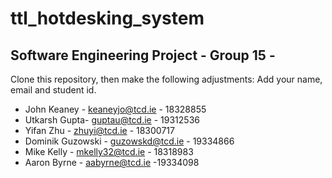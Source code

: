 # ttl_hotdesking_system

## Software Engineering Project - Group 15 -

Clone this repository, then make the following adjustments:
Add your name, email and student id.

- John Keaney - keaneyjo@tcd.ie - 18328855
- Utkarsh Gupta- guptau@tcd.ie - 19312536
- Yifan Zhu - zhuyi@tcd.ie - 18300717
- Dominik Guzowski - guzowskd@tcd.ie - 19334866
- Mike Kelly - mkelly32@tcd.ie - 18318983
- Aaron Byrne - aabyrne@tcd.ie -19334098
